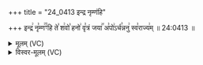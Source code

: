 +++
title = "24_0413 इन्द्र नृम्णंहि"

+++
इन्द्र꣢ नृ꣣म्ण꣢꣫ꣳहि ते꣣ श꣢वो꣣ हनो꣢ वृ꣣त्रं जया꣢꣯ अ꣣पो꣢ऽर्च꣣न्ननु꣢ स्व꣣राज्य꣢म् ॥ 24:0413 ॥

<details><summary>मूलम् (VC)</summary>

प्रे꣢ह्य꣣भी꣡हि꣢ धृष्णु꣣हि꣢꣫ न ते꣣ व꣢ज्रो꣣ नि꣡ य꣢ꣳसते । इ꣡न्द्र꣢ नृ꣣म्ण꣢꣫ꣳहि ते꣣ श꣢वो꣣ ह꣡नो꣢ वृ꣣त्रं꣡ जया꣢꣯ अ꣣पो꣢ऽर्च꣣न्न꣡नु꣢ स्व꣣रा꣡ज्य꣢म् ॥४१३॥
</details>

<details><summary>विस्वर-मूलम् (VC)</summary>

प्रेह्यभीहि धृष्णुहि न ते वज्रो नि यꣳसते । इन्द्र नृम्णꣳहि ते शवो हनो वृत्रं जया अपोऽर्चन्ननु स्वराज्यम् ॥४१३॥
</details>